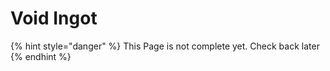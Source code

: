 # Void Ingot

{% hint style="danger" %}
This Page is not complete yet. Check back later
{% endhint %}

